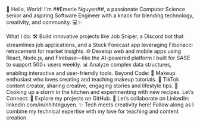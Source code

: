 👋 Hello, World! I'm ##Emerie Nguyen##, a passionate Computer Science senior and aspiring Software Engineer with a knack for blending technology, creativity, and community. 💻✨

What I do:
🛠️ Build innovative projects like Job Sniper, a Discord bot that streamlines job applications, and a Stock Forecast app leveraging Fibonacci retracement for market insights.
🌐 Develop web and mobile apps using React, Node.js, and Firebase—like the AI-powered platform I built for SASE to support 500+ users weekly.
📊 Analyze complex data structures, enabling interactive and user-friendly tools.
Beyond Code:
💄 Makeup enthusiast who loves creating and teaching makeup tutorials.
🎥 TikTok content creator, sharing creative, engaging stories and lifestyle tips.
🍳 Cooking up a storm in the kitchen and experimenting with new recipes.
Let’s Connect:
🌟 Explore my projects on GitHub.
💼 Let’s collaborate on LinkedIn: linkedin.com/in/nhihtnguyen.
✨ Tech meets creativity here! Follow along as I combine my technical expertise with my love for teaching and content creation.

